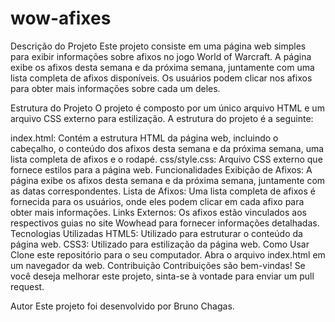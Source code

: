 # wow-afixes
Descrição do Projeto
Este projeto consiste em uma página web simples para exibir informações sobre afixos no jogo World of Warcraft. A página exibe os afixos desta semana e da próxima semana, juntamente com uma lista completa de afixos disponíveis. Os usuários podem clicar nos afixos para obter mais informações sobre cada um deles.

Estrutura do Projeto
O projeto é composto por um único arquivo HTML e um arquivo CSS externo para estilização. A estrutura do projeto é a seguinte:

index.html: Contém a estrutura HTML da página web, incluindo o cabeçalho, o conteúdo dos afixos desta semana e da próxima semana, uma lista completa de afixos e o rodapé.
css/style.css: Arquivo CSS externo que fornece estilos para a página web.
Funcionalidades
Exibição de Afixos: A página exibe os afixos desta semana e da próxima semana, juntamente com as datas correspondentes.
Lista de Afixos: Uma lista completa de afixos é fornecida para os usuários, onde eles podem clicar em cada afixo para obter mais informações.
Links Externos: Os afixos estão vinculados aos respectivos guias no site Wowhead para fornecer informações detalhadas.
Tecnologias Utilizadas
HTML5: Utilizado para estruturar o conteúdo da página web.
CSS3: Utilizado para estilização da página web.
Como Usar
Clone este repositório para o seu computador.
Abra o arquivo index.html em um navegador da web.
Contribuição
Contribuições são bem-vindas! Se você deseja melhorar este projeto, sinta-se à vontade para enviar um pull request.

Autor
Este projeto foi desenvolvido por Bruno Chagas.